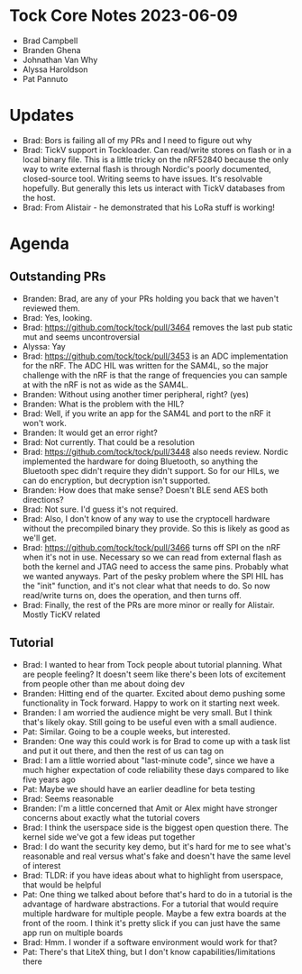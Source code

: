 # Tock Core Notes 2023-06-09

 - Brad Campbell
 - Branden Ghena
 - Johnathan Van Why
 - Alyssa Haroldson
 - Pat Pannuto

# Updates
 - Brad: Bors is failing all of my PRs and I need to figure out why
 - Brad: TickV support in Tockloader. Can read/write stores on flash or in a local binary file. This is a little tricky on the nRF52840 because the only way to write external flash is through Nordic's poorly documented, closed-source tool. Writing seems to have issues. It's resolvable hopefully. But generally this lets us interact with TickV databases from the host.
 - Brad: From Alistair - he demonstrated that his LoRa stuff is working!

# Agenda
## Outstanding PRs
 - Branden: Brad, are any of your PRs holding you back that we haven't reviewed them.
 - Brad: Yes, looking.
 - Brad: https://github.com/tock/tock/pull/3464 removes the last pub static mut and seems uncontroversial
 - Alyssa: Yay
 - Brad: https://github.com/tock/tock/pull/3453 is an ADC implementation for the nRF. The ADC HIL was written for the SAM4L, so the major challenge with the nRF is that the range of frequencies you can sample at with the nRF is not as wide as the SAM4L.
 - Branden: Without using another timer peripheral, right? (yes)
 - Branden: What is the problem with the HIL?
 - Brad: Well, if you write an app for the SAM4L and port to the nRF it won't work.
 - Branden: It would get an error right?
 - Brad: Not currently. That could be a resolution
 - Brad: https://github.com/tock/tock/pull/3448 also needs review. Nordic implemented the hardware for doing Bluetooth, so anything the Bluetooth spec didn't require they didn't support. So for our HILs, we can do encryption, but decryption isn't supported.
 - Branden: How does that make sense? Doesn't BLE send AES both directions?
 - Brad: Not sure. I'd guess it's not required.
 - Brad: Also, I don't know of any way to use the cryptocell hardware without the precompiled binary they provide. So this is likely as good as we'll get.
 - Brad: https://github.com/tock/tock/pull/3466 turns off SPI on the nRF when it's not in use. Necessary so we can read from external flash as both the kernel and JTAG need to access the same pins. Probably what we wanted anyways. Part of the pesky problem where the SPI HIL has the "init" function, and it's not clear what that needs to do. So now read/write turns on, does the operation, and then turns off.
 - Brad: Finally, the rest of the PRs are more minor or really for Alistair. Mostly TicKV related


## Tutorial
 - Brad: I wanted to hear from Tock people about tutorial planning. What are people feeling? It doesn't seem like there's been lots of excitement from people other than me about doing dev
 - Branden: Hitting end of the quarter. Excited about demo pushing some functionality in Tock forward. Happy to work on it starting next week.
 - Branden: I am worried the audience might be very small. But I think that's likely okay. Still going to be useful even with a small audience.
 - Pat: Similar. Going to be a couple weeks, but interested.
 - Branden: One way this could work is for Brad to come up with a task list and put it out there, and then the rest of us can tag on
 - Brad: I am a little worried about "last-minute code", since we have a much higher expectation of code reliability these days compared to like five years ago
 - Pat: Maybe we should have an earlier deadline for beta testing
 - Brad: Seems reasonable
 - Branden: I'm a little concerned that Amit or Alex might have stronger concerns about exactly what the tutorial covers
 - Brad: I think the userspace side is the biggest open question there. The kernel side we've got a few ideas put together
 - Brad: I do want the security key demo, but it's hard for me to see what's reasonable and real versus what's fake and doesn't have the same level of interest
 - Brad: TLDR: if you have ideas about what to highlight from userspace, that would be helpful
 - Pat: One thing we talked about before that's hard to do in a tutorial is the advantage of hardware abstractions. For a tutorial that would require multiple hardware for multiple people. Maybe a few extra boards at the front of the room. I think it's pretty slick if you can just have the same app run on multiple boards
 - Brad: Hmm. I wonder if a software environment would work for that?
 - Pat: There's that LiteX thing, but I don't know capabilities/limitations there

